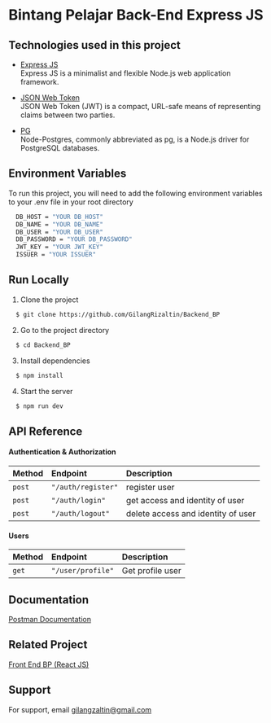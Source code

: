 # Bintang Pelajar Back-End Express JS

## Technologies used in this project

- [Express JS](https://pkg.go.dev/github.com/gin-gonic/gin#section-readme) \
  Express JS is a minimalist and flexible Node.js web application framework.

- [JSON Web Token](https://jwt.io/introduction) \
  JSON Web Token (JWT) is a compact, URL-safe means of representing claims between two parties.

- [PG](https://github.com/brianc/node-postgres) \
  Node-Postgres, commonly abbreviated as pg, is a Node.js driver for PostgreSQL databases.

## Environment Variables

To run this project, you will need to add the following environment variables to your .env file in your root directory

```bash
  DB_HOST = "YOUR DB_HOST"
  DB_NAME = "YOUR DB_NAME"
  DB_USER = "YOUR DB_USER"
  DB_PASSWORD = "YOUR DB_PASSWORD"
  JWT_KEY = "YOUR JWT_KEY"
  ISSUER = "YOUR ISSUER"
```

## Run Locally

1. Clone the project

```bash
  $ git clone https://github.com/GilangRizaltin/Backend_BP
```

2. Go to the project directory

```bash
  $ cd Backend_BP
```

3. Install dependencies

```bash
  $ npm install
```

4. Start the server

```bash
  $ npm run dev
```

## API Reference

#### Authentication & Authorization

| Method | Endpoint           | Description                        |
| :----- | :----------------- | :--------------------------------- |
| `post` | `"/auth/register"` | register user                      |
| `post` | `"/auth/login"`    | get access and identity of user    |
| `post` | `"/auth/logout"`   | delete access and identity of user |

#### Users

| Method | Endpoint          | Description      |
| :----- | :---------------- | :--------------- |
| `get`  | `"/user/profile"` | Get profile user |

## Documentation

[Postman Documentation](https://web.postman.co/documentation/29696636-10b95d2f-b728-4543-bc94-46df547fcc2a/publish?workspaceId=719b1b64-d4cc-4113-8b36-906934388569)

## Related Project

[Front End BP (React JS)](https://github.com/GilangRizaltin/Frontend_BP)

## Support

For support, email gilangzaltin@gmail.com
